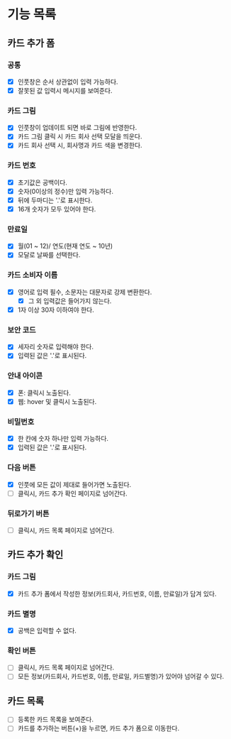 # 기능 목록

## 카드 추가 폼

### 공통

- [x] 인풋창은 순서 상관없이 입력 가능하다.
- [x] 잘못된 값 입력시 메시지를 보여준다.

### 카드 그림

- [x] 인풋창이 업데이트 되면 바로 그림에 반영한다.
- [x] 카드 그림 클릭 시 카드 회사 선택 모달을 띄운다.
- [x] 카드 회사 선택 시, 회사명과 카드 색을 변경한다.

### 카드 번호

- [x] 초기값은 공백이다.
- [x] 숫자(0이상의 정수)만 입력 가능하다.
- [x] 뒤에 두마디는 '.'로 표시한다.
- [x] 16개 숫자가 모두 있어야 한다.

### 만료일

- [x] 월(01 ~ 12)/ 연도(현재 연도 ~ 10년)
- [x] 모달로 날짜를 선택한다.

### 카드 소비자 이름

- [x] 영어로 입력 필수, 소문자는 대문자로 강제 변환한다.
  - [x] 그 외 입력값은 들어가지 않는다.
- [x] 1자 이상 30자 이하여야 한다.

### 보안 코드

- [x] 세자리 숫자로 입력해야 한다.
- [x] 입력된 값은 '.'로 표시된다.

### 안내 아이콘

- [x] 폰: 클릭시 노출된다.
- [x] 웹: hover 및 클릭시 노출된다.

### 비밀번호

- [x] 한 칸에 숫자 하나만 입력 가능하다.
- [x] 입력된 값은 '.'로 표시된다.

### 다음 버튼

- [x] 인풋에 모든 값이 제대로 들어가면 노출된다.
- [ ] 클릭시, 카드 추가 확인 페이지로 넘어간다.

### 뒤로가기 버튼

- [ ] 클릭시, 카드 목록 페이지로 넘어간다.

## 카드 추가 확인

### 카드 그림

- [x] 카드 추가 폼에서 작성한 정보(카드회사, 카드번호, 이름, 만료일)가 담겨 있다.

### 카드 별명

- [x] 공백은 입력할 수 없다.

### 확인 버튼

- [ ] 클릭시, 카드 목록 페이지로 넘어간다.
- [ ] 모든 정보(카드회사, 카드번호, 이름, 만료일, 카드별명)가 있어야 넘어갈 수 있다.

## 카드 목록

- [ ] 등록한 카드 목록을 보여준다.
- [ ] 카드를 추가하는 버튼(+)을 누르면, 카드 추가 폼으로 이동한다.
